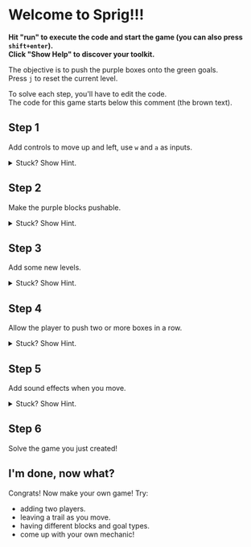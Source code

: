 # Welcome to Sprig!!!

**Hit "run" to execute the code and start the game (you can also press `shift+enter`).**  
**Click "Show Help" to discover your toolkit.**

The objective is to push the purple boxes onto the green goals.  
Press `j` to reset the current level.

To solve each step, you'll have to edit the code.  
The code for this game starts below this comment (the brown text).

## Step 1
Add controls to move up and left, use `w` and `a` as inputs.
<details>
<summary>Stuck? Show Hint.</summary>

Try to add 2 additional `onInput` functions, they should be very similar to the existing onInputs for `s` and `d`.
</details>

## Step 2 
Make the purple blocks pushable.
<details>
<summary>Stuck? Show Hint.</summary>

Try editing `setPushables` to include the purple block.
</details>

## Step 3
Add some new levels.
<details>
<summary>Stuck? Show Hint.</summary>

Make a new map in `levels` variable. Look at how other maps are made.
</details>

## Step 4
Allow the player to push two or more boxes in a row.
<details>
<summary>Stuck? Show Hint.</summary>

Allow boxes to push boxes, you should be editing `setPushables`.
</details>

## Step 5
Add sound effects when you move.
<details>
<summary>Stuck? Show Hint.</summary>

Create a `tune` and use `playTune` to play it. The "Show Help" menu has a lot of information on tunes.
</details>

## Step 6
Solve the game you just created!

## I'm done, now what?
Congrats! Now make your own game! Try:
 - adding two players.
 - leaving a trail as you move.
 - having different blocks and goal types.
 - come up with your own mechanic!
